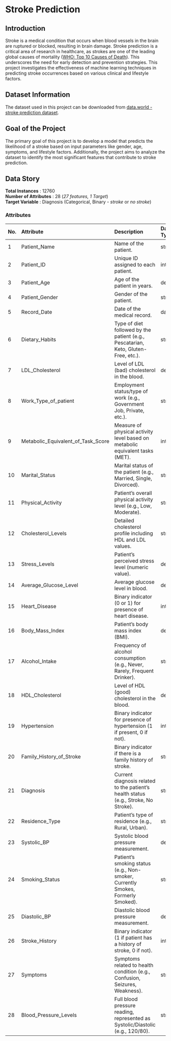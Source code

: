 # Stroke Prediction
## Introduction
Stroke is a medical condition that occurs when blood vessels in the brain are ruptured or blocked, resulting in brain damage. Stroke prediction is a critical area of research in healthcare, as strokes are one of the leading global causes of mortality ([WHO: Top 10 Causes of Death](https://www.who.int/news-room/fact-sheets/detail/the-top-10-causes-of-death)). This underscores the need for early detection and prevention strategies. This project investigates the effectiveness of machine learning techniques in predicting stroke occurrences based on various clinical and lifestyle factors.      

## Dataset Information
The dataset used in this project can be downloaded from [data.world - stroke prediction dataset](https://data.world/rohit0308/stroke-prediction-23).    

## Goal of the Project
The primary goal of this project is to develop a model that predicts the likelihood of a stroke based on input parameters like gender, age, symptoms, and lifestyle factors. Additionally, the project aims to analyze the dataset to identify the most significant features that contribute to stroke prediction.

## Data Story
**Total Instances** : 12760 <br>
**Number of Attributes** : 28 (*27 features, 1 Target*) <br>
**Target Variable** : Diagnosis (Categorical, Binary - *stroke* or *no stroke*) 

### Attributes
| No. | Attribute                             | Description                                                                         | Data Type |
|-----|:---------------------------------------|:-------------------------------------------------------------------------------------|:-----------|
| 1   | Patient_Name                          | Name of the patient.                                                                | string    |
| 2   | Patient_ID                            | Unique ID assigned to each patient.                                                 | integer   |
| 3   | Patient_Age                           | Age of the patient in years.                                                        | decimal   |
| 4   | Patient_Gender                        | Gender of the patient.                                                              | string    |
| 5   | Record_Date                           | Date of the medical record.                                                         | date      |
| 6   | Dietary_Habits                        | Type of diet followed by the patient (e.g., Pescatarian, Keto, Gluten-Free, etc.).  | string    |
| 7   | LDL_Cholesterol                       | Level of LDL (bad) cholesterol in the blood.                                        | decimal   |
| 8   | Work_Type_of_patient                  | Employment status/type of work (e.g., Government Job, Private, etc.).               | string    |
| 9   | Metabolic_Equivalent_of_Task_Score    | Measure of physical activity level based on metabolic equivalent tasks (MET).       | integer   |
| 10  | Marital_Status                        | Marital status of the patient (e.g., Married, Single, Divorced).                    | string    |
| 11  | Physical_Activity                     | Patient’s overall physical activity level (e.g., Low, Moderate).                    | string    |
| 12  | Cholesterol_Levels                    | Detailed cholesterol profile including HDL and LDL values.                          | string    |
| 13  | Stress_Levels                         | Patient’s perceived stress level (numeric value).                                   | decimal   |
| 14  | Average_Glucose_Level                 | Average glucose level in blood.                                                     | decimal   |
| 15  | Heart_Disease                         | Binary indicator (0 or 1) for presence of heart disease.                            | integer   |
| 16  | Body_Mass_Index                       | Patient’s body mass index (BMI).                                                    | decimal   |
| 17  | Alcohol_Intake                        | Frequency of alcohol consumption (e.g., Never, Rarely, Frequent Drinker).           | string    |
| 18  | HDL_Cholesterol                       | Level of HDL (good) cholesterol in the blood.                                       | decimal   |
| 19  | Hypertension                          | Binary indicator for presence of hypertension (1 if present, 0 if not).             | integer   |
| 20  | Family_History_of_Stroke              | Binary indicator if there is a family history of stroke.                            | string    |
| 21  | Diagnosis                             | Current diagnosis related to the patient’s health status (e.g., Stroke, No Stroke). | string    |
| 22  | Residence_Type                        | Patient’s type of residence (e.g., Rural, Urban).                                   | string    |
| 23  | Systolic_BP                           | Systolic blood pressure measurement.                                                | decimal   |
| 24  | Smoking_Status                        | Patient’s smoking status (e.g., Non-smoker, Currently Smokes, Formerly Smoked).     | string    |
| 25  | Diastolic_BP                          | Diastolic blood pressure measurement.                                               | decimal   |
| 26  | Stroke_History                        | Binary indicator (1 if patient has a history of stroke, 0 if not).                  | integer   |
| 27  | Symptoms                              | Symptoms related to health condition (e.g., Confusion, Seizures, Weakness).         | string    |
| 28  | Blood_Pressure_Levels                 | Full blood pressure reading, represented as Systolic/Diastolic (e.g., 120/80).      | string    |
